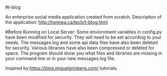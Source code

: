 #t-blog

An enterprise social media application created from scratch.
Description of the application: http://tomiwa.ca/tech/t-blog.html

#Before Running on Local Server:
Some enviornment variables in config.py have been modified for security. They will need to be set according to your needs.
The messages.log and some api data files have also been deleted for security. Various libraries have also been compressed or deleted for space.
The program should show you what files and libraries are missing in your command line or in your new messages.log file.

Inspired by:https://blog.miguelgrinberg.com/ tutorials.

